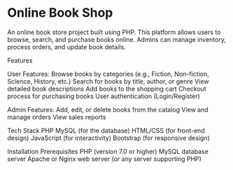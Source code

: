 # Online Book Shop


An online book store project built using PHP. This platform allows users to browse, search, and purchase books online. Admins can manage inventory, process orders, and update book details.

Features

User Features:
Browse books by categories (e.g., Fiction, Non-fiction, Science, History, etc.)
Search for books by title, author, or genre
View detailed book descriptions
Add books to the shopping cart
Checkout process for purchasing books
User authentication (Login/Register)

Admin Features:
Add, edit, or delete books from the catalog
View and manage orders
View sales reports

Tech Stack
PHP
MySQL (for the database)
HTML/CSS (for front-end design)
JavaScript (for interactivity)
Bootstrap (for responsive design)

Installation
Prerequisites
PHP (version 7.0 or higher)
MySQL database server
Apache or Nginx web server (or any server supporting PHP)
